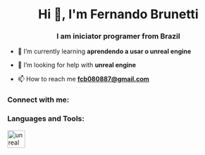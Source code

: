 <h1 align="center">Hi 👋, I'm Fernando Brunetti</h1>
<h3 align="center">I am iniciator programer from Brazil</h3>

- 🌱 I’m currently learning **aprendendo a usar o unreal engine**

- 🤝 I’m looking for help with **unreal engine**

- 📫 How to reach me **fcb080887@gmail.com**

<h3 align="left">Connect with me:</h3>
<p align="left">
</p>

<h3 align="left">Languages and Tools:</h3>
<p align="left"> <a href="https://unrealengine.com/" target="_blank" rel="noreferrer"> <img src="https://raw.githubusercontent.com/kenangundogan/fontisto/036b7eca71aab1bef8e6a0518f7329f13ed62f6b/icons/svg/brand/unreal-engine.svg" alt="unreal" width="40" height="40"/> </a> </p>

